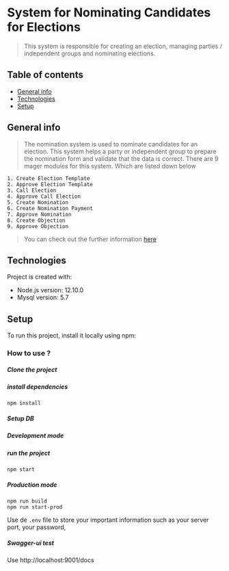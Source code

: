 # System for Nominating Candidates for Elections
> This system is responsible for creating an election, managing parties / independent groups and nominating elections.

## Table of contents
* [General info](#general-info)
* [Technologies](#technologies)
* [Setup](#setup)

## General info
> The nomination system is used to nominate candidates for an election. This system helps a party or independent group to prepare the nomination form and validate that the data is correct.
There are 9 mager modules for this system. Which are listed down below


    1. Create Election Template
    2. Approve Election Template
    3. Call Election
    4. Approve Call Election
    5. Create Nomination
    6. Create Nomination Payment
    7. Approve Nomination
    8. Create Objection
    9. Approve Objection

>You can check out the further information [here](https://github.com/ECLK/Nomination/blob/master/generalInfo.md)

## Technologies
Project is created with:
* Node.js version: 12.10.0
* Mysql version: 5.7

## Setup
To run this project, install it locally using npm:

### How to use ?

##### Clone the project

##### install dependencies

```
npm install
```

##### Setup DB


##### Development mode


##### run the project
```
npm start
```

##### Production mode

```
npm run build
npm run start-prod
```

Use de `.env` file to store your important information such as your server port, your password, 

##### Swagger-ui test

Use http://localhost:9001/docs
